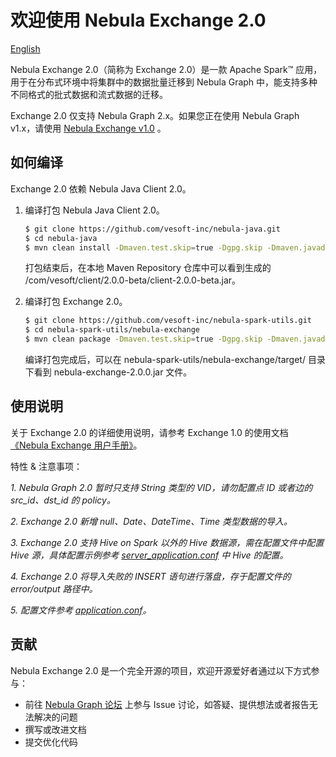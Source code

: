 # 欢迎使用 Nebula Exchange 2.0         
[English](https://github.com/vesoft-inc/nebula-spark-utils/blob/master/nebula-exchange/README.md)

Nebula Exchange 2.0（简称为 Exchange 2.0）是一款 Apache Spark&trade; 应用，用于在分布式环境中将集群中的数据批量迁移到 Nebula Graph 中，能支持多种不同格式的批式数据和流式数据的迁移。

Exchange 2.0 仅支持 Nebula Graph 2.x。如果您正在使用 Nebula Graph v1.x，请使用 [Nebula Exchange v1.0](https://github.com/vesoft-inc/nebula-java/tree/v1.0/tools/exchange) 。

## 如何编译

Exchange 2.0 依赖 Nebula Java Client 2.0。

1. 编译打包 Nebula Java Client 2.0。

    ```bash
    $ git clone https://github.com/vesoft-inc/nebula-java.git
    $ cd nebula-java
    $ mvn clean install -Dmaven.test.skip=true -Dgpg.skip -Dmaven.javadoc.skip=true  
    ```

    打包结束后，在本地 Maven Repository 仓库中可以看到生成的 /com/vesoft/client/2.0.0-beta/client-2.0.0-beta.jar。

2. 编译打包 Exchange 2.0。

    ```bash
    $ git clone https://github.com/vesoft-inc/nebula-spark-utils.git
    $ cd nebula-spark-utils/nebula-exchange
    $ mvn clean package -Dmaven.test.skip=true -Dgpg.skip -Dmaven.javadoc.skip=true
    ```

    编译打包完成后，可以在 nebula-spark-utils/nebula-exchange/target/ 目录下看到 nebula-exchange-2.0.0.jar 文件。

## 使用说明

关于 Exchange 2.0 的详细使用说明，请参考 Exchange 1.0 的使用文档[《Nebula Exchange 用户手册》](https://docs.nebula-graph.com.cn/nebula-exchange/about-exchange/ex-ug-what-is-exchange/ "点击前往 Nebula Graph 网站")。

特性 & 注意事项：

*1. Nebula Graph 2.0 暂时只支持 String 类型的 VID，请勿配置点 ID 或者边的 src_id、dst_id 的 policy。*

*2. Exchange 2.0 新增 null、Date、DateTime、Time 类型数据的导入。*

*3. Exchange 2.0 支持 Hive on Spark 以外的 Hive 数据源，需在配置文件中配置 Hive 源，具体配置示例参考 [server_application.conf](https://github.com/vesoft-inc/nebula-spark-utils/blob/main/nebula-exchange/src/main/resources/server_application.conf) 中 Hive 的配置。*

*4. Exchange 2.0 将导入失败的 INSERT 语句进行落盘，存于配置文件的 error/output 路径中。*

*5. 配置文件参考 [application.conf](https://github.com/vesoft-inc/nebula-spark-utils/tree/main/nebula-exchange/src/main/resources)。*

## 贡献

Nebula Exchange 2.0 是一个完全开源的项目，欢迎开源爱好者通过以下方式参与：

- 前往 [Nebula Graph 论坛](https://discuss.nebula-graph.com.cn/ "点击前往“Nebula Graph 论坛") 上参与 Issue 讨论，如答疑、提供想法或者报告无法解决的问题
- 撰写或改进文档
- 提交优化代码
